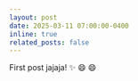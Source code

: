 ```yaml
---
layout: post
date: 2025-03-11 07:00:00-0400
inline: true
related_posts: false
---
```


First post jajaja! :sparkles: :smile: :smile:
